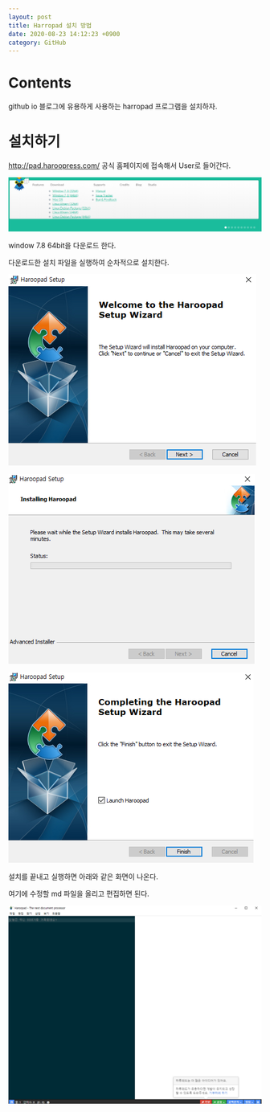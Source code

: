 ```yaml
---
layout: post
title: Harropad 설치 방법
date: 2020-08-23 14:12:23 +0900
category: GitHub
---
```

# Contents
github io 블로그에 유용하게 사용하는 harropad 프로그램을 설치하자.

# 설치하기

http://pad.haroopress.com/
공식 홈페이지에 접속해서 User로 들어간다.

![haroopad 2](https://raw.githubusercontent.com/YBHkorea/ybhkorea.github.com/master/Assets/haroopad/2.PNG?token=AKZNY47FH7AQY3UPKK3DZU27JM3CQ)

window 7.8 64bit을 다운로드 한다.

다운로드한 설치 파일을 실행하여 순차적으로 설치한다.

![haroopad 3](https://raw.githubusercontent.com/YBHkorea/ybhkorea.github.com/master/Assets/haroopad/3.PNG?token=AKZNY4ZT67DWJL3MVIPKOS27JM3GE)

![harropad 4](https://raw.githubusercontent.com/YBHkorea/ybhkorea.github.com/master/Assets/haroopad/4.PNG?token=AKZNY47AZI3T4ZMTPV4BCWS7JM3HI)

![harropad 5](https://raw.githubusercontent.com/YBHkorea/ybhkorea.github.com/master/Assets/haroopad/5.PNG?token=AKZNY473M55O7ASTF4NO2F27JM3HS)

설치를 끝내고 실행하면 아래와 같은 화면이 나온다.

여기에 수정할 md 파일을 올리고 편집하면 된다.

![harropad 5](https://raw.githubusercontent.com/YBHkorea/ybhkorea.github.com/master/Assets/haroopad/6.PNG?token=AKZNY46MVTMTH43UVOSFHJ27JM3JQ)
